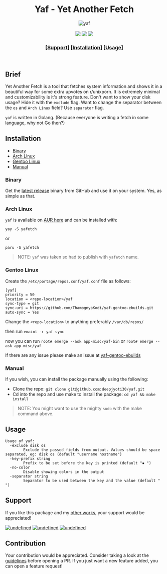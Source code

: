 <h1 alt="logo" align="center">Yaf - Yet Another Fetch</h1>
<div align="center">
<img src="https://i.imgur.com/nOceLGj.png" alt="yaf">
</div>

<br/>
<div align="center">
<a href="./LICENSE.md"><img src="https://img.shields.io/badge/license-MIT-blue?style=for-the-badge"></a>
<a href="https://github.com/deepjyoti30/yaf/releases"><img src="https://img.shields.io/github/v/release/deepjyoti30/yaf?style=for-the-badge"></a>
<img src="https://img.shields.io/badge/Built%20With-Golang-green?style=for-the-badge">

<br/>

### \[[Support](#support)] \[[Installation](#installation)] \[[Usage](#usage)]
<br/>
</div>


## Brief

Yet Another Fetch is a tool that fetches system information and shows it in a beautiful way for some extra upvotes on r/unixporn. It is extremely minimal and customizability is it's strong feature. Don't want to show your disk usage? Hide it with the `exclude` flag. Want to change the separator between the `os` and `Arch Linux` field? Use `separator` flag.

`yaf` is written in Golang. (Because everyone is writing a fetch in some language, why not Go then?)

## Installation

- [Binary](#binary)
- [Arch Linux](#arch-linux)
- [Gentoo Linux](#gentoo-linux)
- [Manual](#manual)

### Binary

Get the [latest release](https://github.com/deepjyoti30/yaf/releases) binary from GitHub and use it on your system. Yes, as simple as that.

### Arch Linux

`yaf` is available on [AUR here](https://aur.archlinux.org/packages/yafetch) and can be installed with:

```console
yay -S yafetch
```

or

```console
paru -S yafetch
```

>NOTE: `yaf` was taken so had to publish with `yafetch` name.

### Gentoo Linux

Create the `/etc/portage/repos.conf/yaf.conf` file as follows:

```
[yaf]
priority = 50
location = <repo-location>/yaf
sync-type = git
sync-uri = https://github.com/ThamognyaKodi/yaf-gentoo-ebuilds.git
auto-sync = Yes
```

Change the `<repo-location>` to anything preferably `/var/db/repos/`

then run `emaint -r yaf sync`

now you can run `root# emerge --ask app-misc/yaf-bin` or `root# emerge --ask app-misc/yaf`

If there are any issue please make an issue at <a href="https://github.com/ThamognyaKodi/yaf-gentoo-ebuilds" target="_blank">yaf-gentoo-ebuilds</a>

### Manual

If you wish, you can install the package manually using the following:

- Clone the repo: `git clone git@github.com:deepjyoti30/yaf.git`
- Cd into the repo and use make to install the package: `cd yaf && make install`

> NOTE: You might want to use the mighty `sudo` with the make command above.

## Usage

```console
Usage of yaf:
  -exclude disk os
    	Exclude the passed fields from output. Values should be space separated, eg: disk os (default "username hostname")
  -key-prefix string
    	Prefix to be set before the key is printed (default "▪ ")
  -no-color
    	Disable showing colors in the output
  -separator string
    	Separator to be used between the key and the value (default "  ")
```

## Support

If you like this package and my [other works](https://github.com/deepjyoti30), your support would be appreciated!

<p align="left">
<a href="https://www.paypal.me/deepjyoti30" target="_blank"><img alt="undefined" src="https://img.shields.io/badge/paypal-deepjyoti30-blue?style=for-the-badge&logo=paypal"></a>
<a href="https://www.patreon.com/deepjyoti30" target="_blank"><img alt="undefined" src="https://img.shields.io/badge/Patreon-deepjyoti30-orange?style=for-the-badge&logo=patreon"></a>
<a href="https://ko-fi.com/deepjyoti30" target="_blank"><img alt="undefined" src="https://img.shields.io/badge/KoFi-deepjyoti30-red?style=for-the-badge&logo=ko-fi"></a>
</p>

## Contribution

Your contribution would be appreciated. Consider taking a look at the [guidelines](https://github.com/deepjyoti30/yaf/blob/master/.github/CONTRIBUTING.md) before opening a PR. If you just want a new feature added, you can open a feature request!
